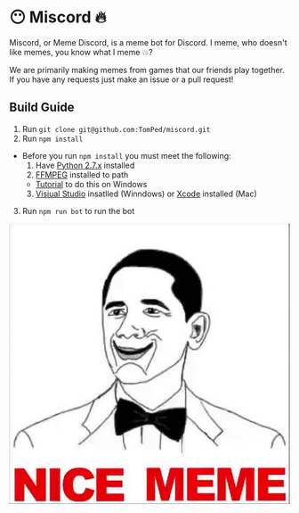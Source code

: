 # :no_mouth: Miscord :fire:

Miscord, or Meme Discord, is a meme bot for Discord. I meme, who doesn't like memes, you know what I meme :boom:?

We are primarily making memes from games that our friends play together. If you have any requests just make an issue or a pull request!

## Build Guide

1. Run `git clone git@github.com:TomPed/miscord.git`
2. Run `npm install`
  - Before you run `npm install` you must meet the following:
    1. Have [Python 2.7.x](https://www.python.org/downloads/) installed 
    2. [FFMPEG](https://ffmpeg.org/download.html) installed to path
      - [Tutorial](https://www.youtube.com/watch?v=xcdTIDHm4KM) to do this on Windows
    3. [Visiual Studio](https://www.visualstudio.com/en-us/visual-studio-homepage-vs.aspx) insatlled (Winndows) or [Xcode](https://developer.apple.com/xcode/) installed (Mac)
3. Run `npm run bot` to run the bot

![nicememe](./img/nicememe.jpg)
